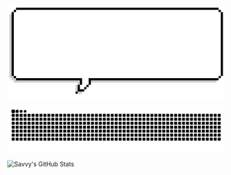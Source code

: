 ![Typing Animation](assets/pixel.gif)

![GitHub Snake Contribution](https://raw.githubusercontent.com/Savvythelegend/Savvythelegend/refs/heads/output/github-snake-dark.svg)

![Savvy's GitHub Stats](https://github-readme-stats.vercel.app/api?username=Savvythelegend&show_icons=true&theme=dark&hide_border=true)
